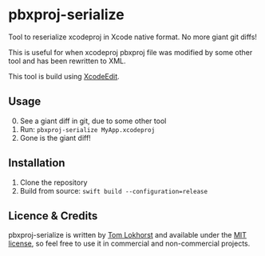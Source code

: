 # pbxproj-serialize

Tool to reserialize xcodeproj in Xcode native format. No more giant git diffs!

This is useful for when xcodeproj pbxproj file was modified by some other tool and has been rewritten to XML.

This tool is build using [XcodeEdit](https://github.com/tomlokhorst/XcodeEdit).

Usage
-----

0. See a giant diff in git, due to some other tool
1. Run: `pbxproj-serialize MyApp.xcodeproj`
2. Gone is the giant diff!


Installation
------------

1. Clone the repository
2. Build from source: `swift build --configuration=release`


Licence & Credits
-----------------

pbxproj-serialize is written by [Tom Lokhorst](https://twitter.com/tomlokhorst) and available under the [MIT license](https://github.com/tomlokhorst/pbxproj-serialize/blob/develop/LICENSE), so feel free to use it in commercial and non-commercial projects.

